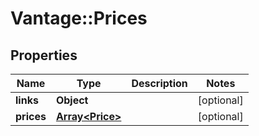 # Vantage::Prices

## Properties
Name | Type | Description | Notes
------------ | ------------- | ------------- | -------------
**links** | **Object** |  | [optional] 
**prices** | [**Array&lt;Price&gt;**](Price.md) |  | [optional] 


